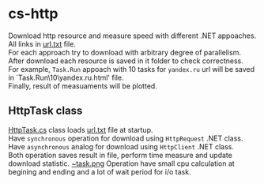 # cs-http
Download http resource and measure speed with different .NET appoaches.  
All links in [url.txt](url.txt) file.  
For each approach try to download with arbitrary degree of parallelism.  
After download each resource is saved in it folder to check correctness.  
For example, `Task.Run` appoach with 10 tasks for `yandex.ru` url will be saved in `Task.Run\10\yandex.ru.html' file.  
Finally, result of measuaments will be plotted.

## HttpTask class
[HttpTask.cs](HttpTask.cs) class loads [url.txt](url.txt) file at startup.  
Have `synchronous` operation for download using `HttpRequest` .NET class.  
Have `asynchronous` analog for download using `HttpClient` .NET class.  
Both operation saves result in file, perform time measure and update download statistic.
[~task.png](task.png)
Operation have small cpu calculation at begining and ending and a lot of wait period for i/o task.

